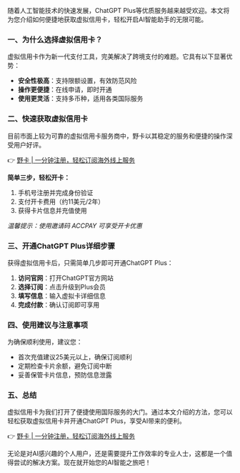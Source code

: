 随着人工智能技术的快速发展，ChatGPT Plus等优质服务越来越受欢迎。本文将为您介绍如何便捷地获取虚拟信用卡，轻松开启AI智能助手的无限可能。

### 一、为什么选择虚拟信用卡？

虚拟信用卡作为新一代支付工具，完美解决了跨境支付的难题。它具有以下显著优势：

- **安全性极高**：支持限额设置，有效防范风险
- **操作更便捷**：在线申请，即时开通
- **使用更灵活**：支持多币种，适用各类国际服务

### 二、快速获取虚拟信用卡

目前市面上较为可靠的虚拟信用卡服务商中，野卡以其稳定的服务和便捷的操作深受用户好评。

👉 [野卡 | 一分钟注册，轻松订阅海外线上服务](https://bit.ly/bewildcard)

**简单三步，轻松开卡：**

1. 手机号注册并完成身份验证
2. 支付开卡费用（约11美元/2年）
3. 获得卡片信息并充值使用

*温馨提示：使用邀请码 ACCPAY 可享受开卡优惠*

### 三、开通ChatGPT Plus详细步骤

获得虚拟信用卡后，只需简单几步即可开通ChatGPT Plus：

1. **访问官网**：打开ChatGPT官方网站
2. **选择订阅**：点击升级到Plus会员
3. **填写信息**：输入虚拟卡详细信息
4. **完成付款**：确认订阅即可享用

### 四、使用建议与注意事项

为确保顺利使用，建议您：

- 首次充值建议25美元以上，确保订阅顺利
- 定期检查卡片余额，避免订阅中断
- 妥善保管卡片信息，预防信息泄露

### 五、总结

虚拟信用卡为我们打开了便捷使用国际服务的大门。通过本文介绍的方法，您可以轻松获取虚拟信用卡并开通ChatGPT Plus，享受AI带来的便利。

👉 [野卡 | 一分钟注册，轻松订阅海外线上服务](https://bit.ly/bewildcard)

无论是对AI感兴趣的个人用户，还是需要提升工作效率的专业人士，这都是一个值得尝试的解决方案。现在就开始您的AI智能之旅吧！